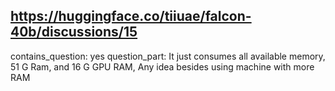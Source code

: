 ## https://huggingface.co/tiiuae/falcon-40b/discussions/15

contains_question: yes
question_part: It just consumes all available memory, 51 G Ram, and 16 G GPU RAM, Any idea besides using machine with more RAM